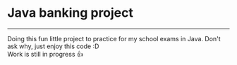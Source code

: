 # Java banking project
<hr>
Doing this fun little project to practice for my school exams in Java. Don't ask why, just enjoy this code :D <br>
Work is still in progress 👍